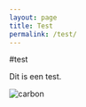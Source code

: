 ```yaml
---
layout: page
title: Test
permalink: /test/
---
```


#test

Dit is een test. 

![carbon](https://user-images.githubusercontent.com/16917278/115000476-15f27080-9ea3-11eb-806e-a48902fb8f5a.png)


